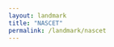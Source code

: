 ```yaml
---
layout: landmark
title: "NASCET"
permalink: /landmark/nascet
---
```


<!-- Replace this with article content for NASCET -->

